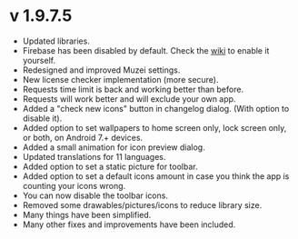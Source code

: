 # v 1.9.7.5
* Updated libraries.
* Firebase has been disabled by default. Check the [wiki](https://github.com/jahirfiquitiva/IconShowcase-Dashboard/wiki) to enable it yourself.
* Redesigned and improved Muzei settings.
* New license checker implementation (more secure).
* Requests time limit is back and working better than before.
* Requests will work better and will exclude your own app.
* Added a "check new icons" button in changelog dialog. (With option to disable it).
* Added option to set wallpapers to home screen only, lock screen only, or both, on Android 7.+ devices.
* Added a small animation for icon preview dialog.
* Updated translations for 11 languages.
* Added option to set a static picture for toolbar.
* Added option to set a default icons amount in case you think the app is counting your icons wrong.
* You can now disable the toolbar icons.
* Removed some drawables/pictures/icons to reduce library size.
* Many things have been simplified.
* Many other fixes and improvements have been included.